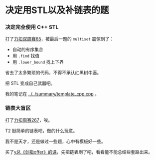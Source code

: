 # 决定用STL以及补链表的题

### 决定完全使用 C++ STL

打了[力扣双周赛65](../../leetcode_double/drafts/65.md)，被最后一题的 `multiset` 震惊到了：
- 自动的有序集合
- 用 `.find` 找值
- 用 `.lower_bound` 找上下界

省去了太多繁琐的代码，不得不承认红黑树牛逼。

把 STL 变成自己武器吧。

我的笔记在 [../../summary/template_cpp.cpp](../../summary/template_cpp.md) 。

### 链表大盲区

打了[力扣周赛267](../../leetcode/drafts/267.md)，唉。

T2 挺简单的链表吧，做的什么玩意。

我不是天才，还是做过一些题，心中有模板好一些。

买了[y总《剑指offer》的课](../../acwings/offers/README.md)，先把链表刷了吧，看看能不能总结些套路出来。
